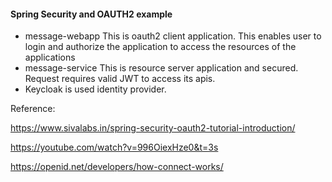 #### Spring Security and OAUTH2 example

* message-webapp 
   This is oauth2 client application. This enables user to login and authorize the application to access the resources of the applications
* message-service
   This is resource server application and secured. Request requires valid JWT to access its apis.
* Keycloak is used identity provider.

Reference:

https://www.sivalabs.in/spring-security-oauth2-tutorial-introduction/

https://youtube.com/watch?v=996OiexHze0&t=3s

https://openid.net/developers/how-connect-works/


